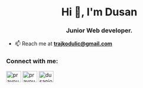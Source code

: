 <h1 align="center">Hi 👋, I'm Dusan</h1>
<h3 align="center">Junior Web developer.</h3>

- 📫 Reach me at **trajkodulic@gmail.com**

<h3 align="left">Connect with me:</h3>
<p align="left">
<a href="https://twitter.com/pravougli_krug" target="blank"><img align="center" src="https://raw.githubusercontent.com/rahuldkjain/github-profile-readme-generator/master/src/images/icons/Social/twitter.svg" alt="pravougli_krug" height="30" width="40" /></a>
<a href="https://stackoverflow.com/users/18771845" target="blank"><img align="center" src="https://raw.githubusercontent.com/rahuldkjain/github-profile-readme-generator/master/src/images/icons/Social/stack-overflow.svg" alt="pravougli_krug" height="30" width="40" /></a>
<a href="https://discord.gg/305390305191133186" target="blank"><img align="center" src="https://raw.githubusercontent.com/rahuldkjain/github-profile-readme-generator/master/src/images/icons/Social/discord.svg" alt="dusanio#2632" height="30" width="40" /></a>
</p>

